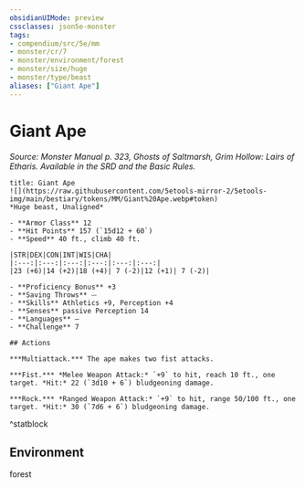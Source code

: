 ```yaml
---
obsidianUIMode: preview
cssclasses: json5e-monster
tags:
- compendium/src/5e/mm
- monster/cr/7
- monster/environment/forest
- monster/size/huge
- monster/type/beast
aliases: ["Giant Ape"]
---
```

# Giant Ape
*Source: Monster Manual p. 323, Ghosts of Saltmarsh, Grim Hollow: Lairs of Etharis. Available in the SRD and the Basic Rules.*  

```ad-statblock
title: Giant Ape
![](https://raw.githubusercontent.com/5etools-mirror-2/5etools-img/main/bestiary/tokens/MM/Giant%20Ape.webp#token)
*Huge beast, Unaligned*

- **Armor Class** 12
- **Hit Points** 157 (`15d12 + 60`)
- **Speed** 40 ft., climb 40 ft.

|STR|DEX|CON|INT|WIS|CHA|
|:---:|:---:|:---:|:---:|:---:|:---:|
|23 (+6)|14 (+2)|18 (+4)| 7 (-2)|12 (+1)| 7 (-2)|

- **Proficiency Bonus** +3
- **Saving Throws** ⏤
- **Skills** Athletics +9, Perception +4
- **Senses** passive Perception 14
- **Languages** —
- **Challenge** 7

## Actions

***Multiattack.*** The ape makes two fist attacks.

***Fist.*** *Melee Weapon Attack:* `+9` to hit, reach 10 ft., one target. *Hit:* 22 (`3d10 + 6`) bludgeoning damage.

***Rock.*** *Ranged Weapon Attack:* `+9` to hit, range 50/100 ft., one target. *Hit:* 30 (`7d6 + 6`) bludgeoning damage.
```
^statblock

## Environment

forest